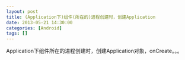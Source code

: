 ```yaml
---
layout: post
title: (Application下)组件(所在的)进程创建时，创建Application
date: 2013-05-21 14:30:00
categories: [Android]
tags: []
---
```

Application下组件所在的进程创建时，创建Application对象，onCreate。。。